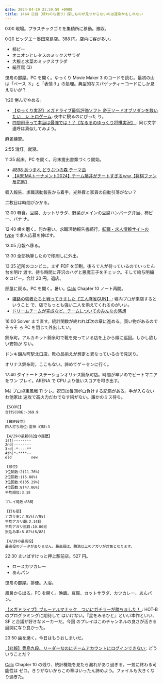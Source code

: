 ```yaml
---
date: 2024-04-29 23:59:59 +0900
title: 1464 日目（晴れのち曇り）探しものが見つからないのは運命かもしれない
---
```


0:00 現場。プラスチックゴミを集積所に移動。撤収。

0:20 ビッグエー墨田京島店。388 円。店内に客が多い。

* 柿ピー
* オニオンとレタスのミックスサラダ
* 大根と水菜のミックスサラダ
* 絹豆腐 (3)

曳舟の部屋。PC を開く。ゆっくり Movie Maker 3 のコードを読む。最初の山は「ベース
３」と「表情３」の処理。典型的なスパゲッティーコードにしか見えないが？

1:20 倦んでやめる。

* [【ゆっくり実況】メガドライブ最低評価ソフト 帝王ソードオブソダンを救いたい　レ
  トロゲーム](https://www.youtube.com/watch?v=nyuirnLQOw4): 夜中に観るのにぴった
  り。
* [四間飛車って本当は最強では！？【なるるのゆっくり将棋実況】
  ](https://www.youtube.com/watch?v=TcC_aNYCl2Y): 同じ文字連呼は真似してみよう。

麻雀練習。

2:55 消灯。就寝。

11:35 起床。PC を開く。月末提出書類づくり開始。

* [#898 あつまれ どうぶつの森 テーマ曲
  ](https://www.youtube.com/watch?v=YnkTrdNIDKw)
* [【ABEMAトーナメント2024】チーム藤井がチートすぎるｗｗ【将棋ファン反応集】
  ](https://www.youtube.com/watch?v=Q1oIA9iTjCk)

収入報告、求職活動報告から着手。光熱費と家賃の自動引落がない？

二枚目は時間がかかる。

12:00 軽食。豆腐、カットサラダ、野菜がメインの豆腐ハンバーグ弁当、柿ピー、バナ
ナ。

12:40 歯を磨く。何か暑い。求職活動報告書続行。[転職・求人情報サイトの
type](https://type.jp/) で求人応募を伸ばす。

13:05 月報へ移る。

13:30 全部執筆したので印刷しに外出。

13:35 近所のコンビニ。まず PDF を印刷。後ろで人が待っているのでいったん台を明け
渡す。待ち時間に芹沢のハゲと悪魔王子をチェック。そして給与明細をコピー。合計 20
円。退店。

部屋に戻る。PC を開く。暑い。[Calc] Chapter 10 ノート再開。

* [姫路の強者たちと戦ってきました【三人麻雀GUN】
  ](https://www.youtube.com/watch?v=XWv4Mlpfi3s): 堀内プロが来店するということ
  で、店でもっとも強い二人を揃えてくれるのがいい。
* [ドリームチームが完成など、チームについてのみんなの感想
  ](https://www.youtube.com/watch?v=rgJzPnKvBwg)

16:00 Solver まで直す。統計関数が終われば次の章に進める。買い物があるのでそろそ
ろ PC を閉じて外出したい。

錦糸町。アルカキット錦糸町で靴を売っている店を上から順に巡回。しかし欲しい安物が
ない。

ドンキ錦糸町駅北口店。靴の品揃えが想定と異なっているので見送り。

オリナス錦糸町。ここもない。諦めてゲーセンに行く。

17:40 タイトー F ステーションオリナス錦糸町店。時間が早いのでビートマニアをワン
プレイ。ARENA で CPU より低いスコアを叩き出す。

MJ プロ卓東風戦 11 クレ。祝日は毎回ボロ負けする記憶がある。手が入らないわ他家は
速攻で高火力だわでなす術がない。誰かのミス待ち。

```text
【SCORE】
合計SCORE:-369.9

【最終段位】
四人打ち段位:雷神 幻球:3

【4/29の最新8試合の履歴】
1st|--------
2nd|--------
3rd|-*----**
4th|*-****--
old         new

【順位】
1位回数:2(11.76%)
2位回数:1(5.88%)
3位回数:6(35.29%)
4位回数:8(47.06%)
平均順位:3.18

プレイ局数:88局

【打ち筋】
アガリ率:7.95%(7/88)
平均アガリ翻:2.14翻
平均アガリ巡目:10.00巡
振込み率:6.82%(6/88)

【4/29の最高役】
最高役のデータがありません。最高役は、跳満以上のアガリが対象となります。
```

22:30 まいばすけっと押上駅前店。527 円。

* ロースカツカレー
* あんパン

曳舟の部屋。排便。入浴。

風呂から出る。PC を開く。晩飯。豆腐、カットサラダ、カツカレー、あんパン。

[【メガドライブ】ブルーアルマナック　ついにガチラーが勝ちました！
](https://www.youtube.com/watch?v=4jtViJOMrtw): HOT-B のプログラミングに期待して
はいけない。『星をみるひと』といい本作といい、SF と合議が好きなメーカーだ。今回
のプレイはこのチャンネルの良さが活きる展開になり良かった。

23:50 歯を磨く。今日はもうおしまいだ。

[【悲報】豊島九段、リーダーなのにチームアカウントにログインできない
](https://www.youtube.com/watch?v=zc1WA1PEoE8): どういうことだ？

[Calc] Chapter 10 の残り、統計機能を見たら漏れがあり過ぎる。一気に終わる可能性は
ゼロ。きりがないからこの章はいったん諦めよう。ファイルも大きくなり過ぎた。

[Calc]: https://documentation.libreoffice.org/en/english-documentation/calc/
